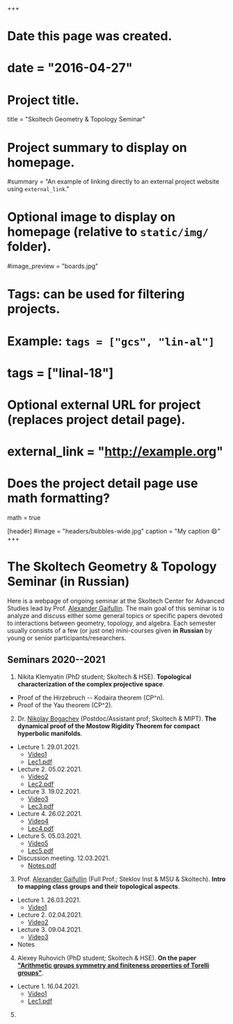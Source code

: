 +++
# Date this page was created.
# date = "2016-04-27"

# Project title.

title = "Skoltech Geometry & Topology Seminar"

# Project summary to display on homepage.
#summary = "An example of linking directly to an external project website using `external_link`."

# Optional image to display on homepage (relative to `static/img/` folder).
#image_preview = "boards.jpg"

# Tags: can be used for filtering projects.
# Example: `tags = ["gcs", "lin-al"]`
# tags = ["linal-18"]

# Optional external URL for project (replaces project detail page).
# external_link = "http://example.org"

# Does the project detail page use math formatting?
math = true


[header]
#image = "headers/bubbles-wide.jpg"
caption = "My caption :smile:"
+++

# The Skoltech Geometry & Topology Seminar (in Russian)

Here is a webpage of ongoing seminar at the Skoltech Center for Advanced Studies lead by Prof. [Alexander Gaifullin](https://crei.skoltech.ru/cas/ru/people-ru/aleksandr-gaifullin/). The main goal of this seminar is to analyze and discuss either some general topics or specific papers devoted to interactions between geometry, topology, and algebra. Each semester usually consists of a few (or just one) mini-courses given **in Russian** by young or senior participants/researchers.


## Seminars 2020--2021

1. Nikita Klemyatin (PhD student; Skoltech & HSE). **Topological characterization of the complex projective space**.

  - Proof of the Hirzebruch -- Kodaira theorem (CP^n).
  - Proof of the Yau theorem (CP^2).

2. Dr. [Nikolay Bogachev](https://nvbogachev.netlify.app/) (Postdoc/Assistant prof; Skoltech & MIPT). **The dynamical proof of the Mostow Rigidity Theorem for compact hyperbolic manifolds**. 

  - Lecture 1. 29.01.2021.
      + [Video1](https://drive.google.com/file/d/1rvnxqU5nVVhvSpSiE4U0g3zE9brbweZe/view?usp=sharing)
      + [Lec1.pdf](Bogachev-Mostow-Rigidity-SkoltechSeminar-2021-Lec1.pdf)
  - Lecture 2. 05.02.2021.
      + [Video2](https://drive.google.com/file/d/1wyHWHzi14DxHiqf4K3A5iq93D1myU7e_/view?usp=sharing)
      + [Lec2.pdf](Bogachev-Mostow-Rigidity-SkoltechSeminar-2021-Lec2.pdf)
  - Lecture 3. 19.02.2021.
      + [Video3](https://drive.google.com/file/d/1nnZ5kaQKcNC17vne2u5PRSg-GGARVJfX/view?usp=sharing)
      + [Lec3.pdf](Bogachev-Mostow-Rigidity-SkoltechSeminar-2021-Lec3.pdf)
  - Lecture 4. 26.02.2021.
      + [Video4](https://drive.google.com/file/d/1oWOgb4sj75iQ8gBd6GlKIsiOxFjbQbF3/view?usp=sharing)
      + [Lec4.pdf](Bogachev-Mostow-Rigidity-SkoltechSeminar-2021-Lec4.pdf)
  - Lecture 5. 05.03.2021.
      + [Video5](https://drive.google.com/file/d/1AX2JMCzY-6VlyUCJBATCSGcvBkd435g1/view?usp=sharing)
      + [Lec5.pdf](Bogachev-Mostow-Rigidity-SkoltechSeminar-2021-Lec5.pdf)
  - Discussion meeting. 12.03.2021.
      + [Notes.pdf](Mostow-Rigidity-ProblemSet1.pdf)

3. Prof. [Alexander Gaifullin](https://crei.skoltech.ru/cas/ru/people-ru/aleksandr-gaifullin/)  (Full Prof.; Steklov Inst & MSU & Skoltech). **Intro to mapping class groups and their topological aspects**.

  - Lecture 1. 26.03.2021.
      + [Video1](https://drive.google.com/file/d/1GNvKs0vjgX2hKH7CivlC9f5SF-ul9qEs/view?usp=sharing)
  - Lecture 2. 02.04.2021.
      + [Video2](https://drive.google.com/file/d/1WNmIwt5A28ViyKNrXy9AQAU2QL-oKnWh/view?usp=sharing)
  - Lecture 3. 09.04.2021.
      + [Video3](https://drive.google.com/file/d/1HlONu6AKbCP24j3m98XZCC0zPDJn-dvN/view?usp=sharing)
  - Notes

4. Alexey Ruhovich (PhD student; Skoltech & HSE). **On the paper ["Arithmetic groups symmetry and finiteness properties of Torelli groups"](https://annals.math.princeton.edu/wp-content/uploads/annals-v177-n2-p01-s.pdf)**.

  - Lecture 1. 16.04.2021.
      + [Video1](https://drive.google.com/file/d/1tbFgdzcskFHDZ97wwzpI3UnKg4z4S6I6/view?usp=sharing)
      + [Lec1.pdf](Ruhovich-Lec1.pdf)

5. 

